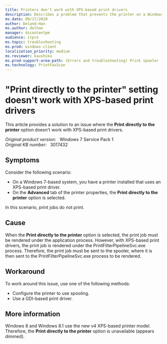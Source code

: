 ```yaml
---
title: Printers don't work with XPS-based print drivers
description: Describes a problem that prevents the printer on a Windows 7-based system from printing. This issue occurs when the printer uses an XPS-based print driver.
ms.date: 09/17/2020
author: Deland-Han
ms.author: delhan
manager: dscontentpm
audience: itpro
ms.topic: troubleshooting
ms.prod: windows-client
localization_priority: medium
ms.reviewer: kaushika
ms.prod-support-area-path: (Errors and troubleshooting) Print spooler
ms.technology: PrintFaxScan
---
```

# "Print directly to the printer" setting doesn't work with XPS-based print drivers

This article provides a solution to an issue where the **Print directly to the printer** option doesn't work with XPS-based print drivers.

_Original product version:_ &nbsp; Windows 7 Service Pack 1  
_Original KB number:_ &nbsp; 3017432

## Symptoms

Consider the following scenario:

- On a Windows 7-based system, you have a printer installed that uses an XPS-based print driver.
- On the **Advanced** tab of the printer properties, the **Print directly to the printer** option is selected.

In this scenario, print jobs do not print.

## Cause

When the **Print directly to the printer** option is selected, the print job must be rendered under the application process. However, with XPS-based print drivers, the print job is rendered under the PrintFilterPipelineSvc.exe process. Therefore, the print job must be sent to the spooler, where it is then sent to the PrintFilterPipelineSvc.exe process to be rendered. 

## Workaround

To work around this issue, use one of the following methods:

- Configure the printer to use spooling.
- Use a GDI-based print driver.

## More information

Windows 8 and Windows 8.1 use the new v4 XPS-based printer model. Therefore, the **Print directly to the printer** option is unavailable (appears dimmed).
